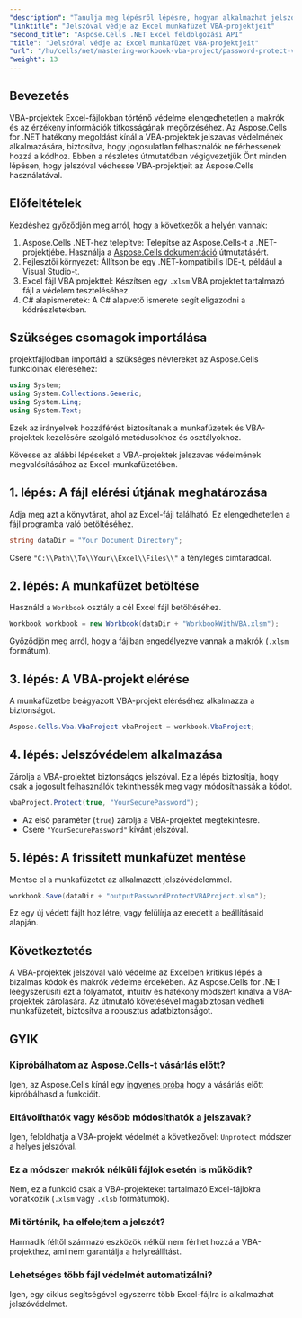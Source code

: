 ```yaml
---
"description": "Tanulja meg lépésről lépésre, hogyan alkalmazhat jelszóvédelmet makrói és bizalmas kódja jogosulatlan hozzáférés elleni védelmére."
"linktitle": "Jelszóval védje az Excel munkafüzet VBA-projektjeit"
"second_title": "Aspose.Cells .NET Excel feldolgozási API"
"title": "Jelszóval védje az Excel munkafüzet VBA-projektjeit"
"url": "/hu/cells/net/mastering-workbook-vba-project/password-protect-vba-projects/"
"weight": 13
---
```


## Bevezetés

VBA-projektek Excel-fájlokban történő védelme elengedhetetlen a makrók és az érzékeny információk titkosságának megőrzéséhez. Az Aspose.Cells for .NET hatékony megoldást kínál a VBA-projektek jelszavas védelmének alkalmazására, biztosítva, hogy jogosulatlan felhasználók ne férhessenek hozzá a kódhoz. Ebben a részletes útmutatóban végigvezetjük Önt minden lépésen, hogy jelszóval védhesse VBA-projektjeit az Aspose.Cells használatával.

## Előfeltételek

Kezdéshez győződjön meg arról, hogy a következők a helyén vannak:

1. Aspose.Cells .NET-hez telepítve: Telepítse az Aspose.Cells-t a .NET-projektjébe. Használja a [Aspose.Cells dokumentáció](https://reference.aspose.com/cells/net/) útmutatásért.
2. Fejlesztői környezet: Állítson be egy .NET-kompatibilis IDE-t, például a Visual Studio-t.
3. Excel fájl VBA projekttel: Készítsen egy `.xlsm` VBA projektet tartalmazó fájl a védelem teszteléséhez.
4. C# alapismeretek: A C# alapvető ismerete segít eligazodni a kódrészletekben.

## Szükséges csomagok importálása

projektfájlodban importáld a szükséges névtereket az Aspose.Cells funkcióinak eléréséhez:

```csharp
using System;
using System.Collections.Generic;
using System.Linq;
using System.Text;
```

Ezek az irányelvek hozzáférést biztosítanak a munkafüzetek és VBA-projektek kezelésére szolgáló metódusokhoz és osztályokhoz.

Kövesse az alábbi lépéseket a VBA-projektek jelszavas védelmének megvalósításához az Excel-munkafüzetében.

## 1. lépés: A fájl elérési útjának meghatározása

Adja meg azt a könyvtárat, ahol az Excel-fájl található. Ez elengedhetetlen a fájl programba való betöltéséhez.

```csharp
string dataDir = "Your Document Directory";
```

Csere `"C:\\Path\\To\\Your\\Excel\\Files\\"` a tényleges címtáraddal.

## 2. lépés: A munkafüzet betöltése

Használd a `Workbook` osztály a cél Excel fájl betöltéséhez.

```csharp
Workbook workbook = new Workbook(dataDir + "WorkbookWithVBA.xlsm");
```

Győződjön meg arról, hogy a fájlban engedélyezve vannak a makrók (`.xlsm` formátum).

## 3. lépés: A VBA-projekt elérése

A munkafüzetbe beágyazott VBA-projekt eléréséhez alkalmazza a biztonságot.

```csharp
Aspose.Cells.Vba.VbaProject vbaProject = workbook.VbaProject;
```

## 4. lépés: Jelszóvédelem alkalmazása

Zárolja a VBA-projektet biztonságos jelszóval. Ez a lépés biztosítja, hogy csak a jogosult felhasználók tekinthessék meg vagy módosíthassák a kódot.

```csharp
vbaProject.Protect(true, "YourSecurePassword");
```

- Az első paraméter (`true`) zárolja a VBA-projektet megtekintésre.
- Csere `"YourSecurePassword"` kívánt jelszóval.

## 5. lépés: A frissített munkafüzet mentése

Mentse el a munkafüzetet az alkalmazott jelszóvédelemmel.

```csharp
workbook.Save(dataDir + "outputPasswordProtectVBAProject.xlsm");
```

Ez egy új védett fájlt hoz létre, vagy felülírja az eredetit a beállításaid alapján.

## Következtetés

A VBA-projektek jelszóval való védelme az Excelben kritikus lépés a bizalmas kódok és makrók védelme érdekében. Az Aspose.Cells for .NET leegyszerűsíti ezt a folyamatot, intuitív és hatékony módszert kínálva a VBA-projektek zárolására. Az útmutató követésével magabiztosan védheti munkafüzeteit, biztosítva a robusztus adatbiztonságot.

## GYIK

### Kipróbálhatom az Aspose.Cells-t vásárlás előtt?
Igen, az Aspose.Cells kínál egy [ingyenes próba](https://releases.aspose.com/) hogy a vásárlás előtt kipróbálhasd a funkcióit.

### Eltávolíthatók vagy később módosíthatók a jelszavak?
Igen, feloldhatja a VBA-projekt védelmét a következővel: `Unprotect` módszer a helyes jelszóval.

### Ez a módszer makrók nélküli fájlok esetén is működik?
Nem, ez a funkció csak a VBA-projekteket tartalmazó Excel-fájlokra vonatkozik (`.xlsm` vagy `.xlsb` formátumok).

### Mi történik, ha elfelejtem a jelszót?
Harmadik féltől származó eszközök nélkül nem férhet hozzá a VBA-projekthez, ami nem garantálja a helyreállítást.

### Lehetséges több fájl védelmét automatizálni?
Igen, egy ciklus segítségével egyszerre több Excel-fájlra is alkalmazhat jelszóvédelmet.